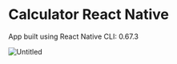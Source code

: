 # Calculator React Native

App built using React Native CLI: 0.67.3

![Untitled](Calculator%203999b/Untitled.png)